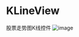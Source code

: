 # KLineView
股票走势图K线控件
![image](https://github.com/xiesuichao/KLineView/raw/master/image/KLineUI.png)
